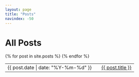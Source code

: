 ```yaml
---
layout: page
title: "Posts"
navindex: -50
---
```



# All Posts

<table>
{% for post in site.posts %}
<tr>
	<td>
		<span class="date">{{ post.date | date: "%Y-%m-%d" }}</span>&emsp;
	</td>
	<td><a href="{{ post.url }}">{{ post.title }}</a></td>
</tr>
{% endfor %}
</table>